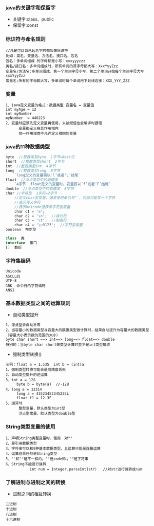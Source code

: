  ### java的关键字和保留字
+ 关键字:class、public
+ 保留字:const


### 标识符与命名规则
```
//凡是可以自己起名字的都叫做标识符
比如：类名、变量名、方法名、接口名、包名
包名：多单词组成 的字母都是小写：xxxyyyzzz
类名/接口名：多单词组成时，所有单词的首字母都大写：XxxYyyZzz
变量名/方法名:多单词组成，第一个单词字母小写，第二个单词开始每个单词字母大写xxxYyyZzz
常量名:所有的字母都大写，多单词时每个单词用下划线连接：XXX_YYY_ZZZ
```
### 变量
```
1、java定义变量的格式：数据类型 变量名 = 变量值
int myAge = 12
int myNumber 
myNumber  = 440223
2、变量时应该先定义变量再使用，未被赋值也会编译时报错
      变量都定义在其作用域内
      同一作用域类不允许定义相同的变量
```

### java的11种数据类型
```js
byte  //整数类型byte  1字节=8bit位
short  //整数类型short  2字节
int  //整数类型int  4字节
long  //整数类型long  8字节  
	`long定义的变量需以‘l’或者‘L’结尾`
float  //浮点类型中的单精度  
	`4字节  float定义的变量时，变量要以‘f’或者‘F’结尾`
double  //浮点类型中的双精度  8字节
char //字符型  1字符=2字节
	//定义char型变量，通常使用单引号‘’，内部只能写一个字符
	//表示转义字符
	//表示Unicode值表示字符型常量
	char c1 = 'a';
	char c2 = '\n';  //换行符
	char c3 = '\t';  //制表符
	char c4 = '\u0123';  //字符型常量
boolean  布尔型

class  类
interface  接口
[]  数组
```

### 字符集编码
```
Unicode
ASCLL码
UTF-8
GBK  命令行的字符编码
ANSI
```

### 基本数据类型之间的运算规则
+ 自动类型提升
```
1、浮点型会自动补零
2、当容量小的数据类型与容量大的数据类型做计算时，结果自动提升为容量大的数据类型
（容量大小表示数的范围的大小）
byte char short ==> int==> long==> float==> double
特别的：当byte char short做类型计算时至少是int类型接收
```
+ 强制类型转换()
```
示例：float a = 1.535  int b = (int)a 
1、强制类型转换可能会造成精度丢失
2、自动类型提升的逆运算
3、int a = 128
     byte b = byte(a)  //-128
4、long a = 12314
     long a = 43523452345235L
     float f1 = 12.3F
5、运算时
      整型变量，默认类型为int型
      浮点型常量，默认类型为double型
```

### String类型变量的使用
```
1、声明String类型变量时，使用一对""
2、是引用数据类型
3、字符串可以和8种基本数据类型，且运算只能是连接运算
4、运算结果任然是String类型
5、''和""是不一样的，''是code码；""是字符串
6、String不能进行强转
           int num = Integer.parseInt(str）  //对str进行强转成num
```

### 了解进制与进制之间的转换
+ 进制之间的相互转换
```
二进制
十进制
八进制
十六进制
```